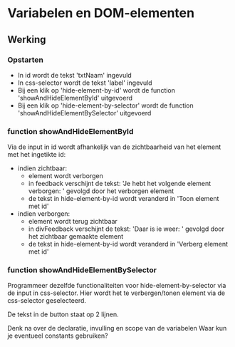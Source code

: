 # Variabelen en DOM-elementen
## Werking
### Opstarten
- In id wordt de tekst 'txtNaam' ingevuld
- In css-selector wordt de tekst 'label' ingevuld
- Bij een klik op 'hide-element-by-id' wordt de function 'showAndHideElementById' uitgevoerd
- Bij een klik op 'hide-element-by-selector' wordt de function 'showAndHideElementBySelector' uitgevoerd
### function showAndHideElementById
Via de input in id wordt afhankelijk van de zichtbaarheid van het element met het ingetikte id:
- indien zichtbaar: 
  * element wordt verborgen
  * in feedback verschijnt de tekst: 'Je hebt het volgende element verborgen: ' gevolgd door het verborgen element
  * de tekst in hide-element-by-id wordt veranderd in 'Toon element met id'
- indien verborgen:
  * element wordt terug zichtbaar
  * in divFeedback verschijnt de tekst: 'Daar is ie weer: ' gevolgd door het zichtbaar gemaakte element
  * de tekst in hide-element-by-id wordt veranderd in 'Verberg element met id'
  
### function showAndHideElementBySelector

Programmeer dezelfde functionaliteiten voor hide-element-by-selector via de input in css-selector. 
Hier wordt het te verbergen/tonen element via de css-selector geselecteerd.

De tekst in de button staat op 2 lijnen.

Denk na over de declaratie, invulling en scope van de variabelen
Waar kun je eventueel constants gebruiken?
